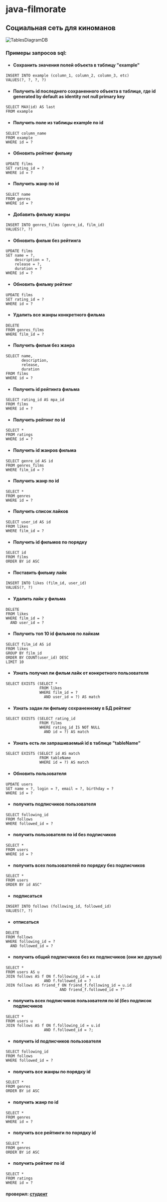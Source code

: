 # java-filmorate 
## Cоциальная сеть для киноманов
![TablesDiagramDB](src/main/resources/TablesDiagramDB.png)
### Примеры запросов sql:
* ####  Сохранить значения полей объекта в таблицу "example"
```sqlite-psql
INSERT INTO example (column_1, column_2, column_3, etc) 
VALUES(?, ?, ?, ?)
````
* ####  Получить id последнего сохраненного объекта в таблице, где id generated by default as identity not null primary key
```sqlite-psql
SELECT MAX(id) AS last 
FROM example
````
* ####  Получить поле из таблицы example по id
```sqlite-psql
SELECT column_name
FROM example
WHERE id = ?
````
* ####  Обновить рейтинг фильму
```sqlite-psql
UPDATE films 
SET rating_id = ?
WHERE id = ?
````
* ####  Получить жанр по id
```sqlite-psql
SELECT name 
FROM genres 
WHERE id = ?
````
* ####  Добавить фильму жанры
```sqlite-psql
INSERT INTO genres_films (genre_id, film_id)
VALUES(?, ?)
````
* ####  Обновить фильм без рейтинга
```sqlite-psql
UPDATE films 
SET name = ?,
    description = ?,
    release = ?,
    duration = ? 
WHERE id = ?
````
* ####  Обновить фильму рейтинг
```sqlite-psql
UPDATE films 
SET rating_id = ?
WHERE id = ?
````
* ####  Удалить все жанры конкретного фильма
```sqlite-psql
DELETE 
FROM genres_films
WHERE film_id = ?
````
* ####  Получить фильм без жанра
```sqlite-psql
SELECT name,
       description,
       release,
       duration 
FROM films 
WHERE id = ?
````
* ####  Получить id рейтинга фильма
```sqlite-psql
SELECT rating_id AS mpa_id
FROM films
WHERE id = ?
````
* ####  Получить рейтинг по id
```sqlite-psql
SELECT * 
FROM ratings
WHERE id = ?
````
* ####  Получить id жанров фильма
```sqlite-psql
SELECT genre_id AS id
FROM genres_films 
WHERE film_id = ?
````
* ####  Получить жанр по id
```sqlite-psql
SELECT * 
FROM genres
WHERE id = ?
````
* ####  Получить список лайков
```sqlite-psql
SELECT user_id AS id 
FROM likes 
WHERE film_id = ?
````
* ####  Получить id фильмов по порядку
```sqlite-psql
SELECT id 
FROM films 
ORDER BY id ASC
````
* ####  Поставить фильму лайк
```sqlite-psql
INSERT INTO likes (film_id, user_id)
VALUES(?, ?)
````
* ####  Удалить лайк у фильма
```sqlite-psql
DELETE 
FROM likes 
WHERE film_id = ? 
  AND user_id = ?
````
* ####  Получить топ 10 id фильмов по лайкам
```sqlite-psql
SELECT film_id AS id 
FROM likes
GROUP BY film_id
ORDER BY COUNT(user_id) DESC
LIMIT 10
````
* ####  Узнать получил ли фильм лайк от конкретного пользователя
```sqlite-psql
SELECT EXISTS (SELECT * 
               FROM likes
               WHERE film_id = ? 
                 AND user_id = ?) AS match
````
* ####  Узнать задан ли фильму сохраненному в БД рейтинг
```sqlite-psql
SELECT EXISTS (SELECT rating_id
               FROM films
               WHERE rating_id IS NOT NULL 
                 AND id = ?) AS match
````
* ####  Узнать есть ли запрашиваемый id в таблице "tableName"
```sqlite-psql
SELECT EXISTS (SELECT id AS match 
               FROM tableName
               WHERE id = ?) AS match
````
* ####  Обновить пользователя
```sqlite-psql
UPDATE users 
SET name = ?, login = ?, email = ?, birthday = ?
WHERE id = ?
````
* ####  получить подписчиков пользователя
```sqlite-psql
SELECT following_id 
FROM follows 
WHERE followed_id = ?
````
* ####  получить пользователя по id без подписчиков
```sqlite-psql
SELECT * 
FROM users 
WHERE id = ?
````
* ####  получить всех пользователей по порядку без подписчиков
```sqlite-psql
SELECT * 
FROM users 
ORDER BY id ASC"
````
* ####  подписаться
```sqlite-psql
INSERT INTO follows (following_id, followed_id) 
VALUES(?, ?)
````
* ####  отписаться
```sqlite-psql
DELETE 
FROM follows 
WHERE following_id = ? 
  AND followed_id = ?
````
* ####  получить общий подписчиков без их подписчиков (они же друзья)
```sqlite-psql
SELECT * 
FROM users AS u
JOIN follows AS f ON f.following_id = u.id 
                 AND f.followed_id = ?
JOIN follows AS friend_f ON friend_f.following_id = u.id 
                        AND friend_f.followed_id = ?"
````
* ####  получить всех подписчиков пользователя по id (без подписок подписчиков
```sqlite-psql
SELECT *  
FROM users u 
JOIN follows AS f ON f.following_id = u.id 
                 AND f.followed_id = ?;
````
* ####  получить id подписчиков пользователя
```sqlite-psql
SELECT following_id 
FROM follows 
WHERE followed_id = ?
````
* ####  получить все жанры по порядку id
```sqlite-psql
SELECT * 
FROM genres 
ORDER BY id ASC
````
* ####  получить жанр по id
```sqlite-psql
SELECT * 
FROM genres 
WHERE id = ?
````
* ####  получить все рейтинги по порядку id
```sqlite-psql
SELECT * 
FROM genres 
ORDER BY id ASC
````
* ####  получить рейтинг по id
```sqlite-psql
SELECT * 
FROM ratings
WHERE id = ?
````
#### проверил: [студент](https://github.com/awdiru)
